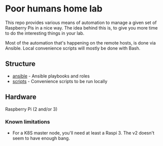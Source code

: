 # Poor humans home lab

This repo  provides various means of automation to manage a given set of Raspberry 
Pis in a nice way.
The idea behind this is, to give you more time to do the interesting things in your lab.

Most of the automation that's happening on the remote hosts, is done via Ansible.
Local convenience scripts will mostly be done with Bash.

## Structure
* [ansible](ansible/) - Ansible playbooks and roles
* [scripts](scripts/) - Convenience scripts to be run locally

## Hardware
Raspberry Pi (2 and/or 3)

### Known limitations
* For a K8S master node, you'll need at least a Raspi 3. The v2 doesn't seem to have
enough bang.
